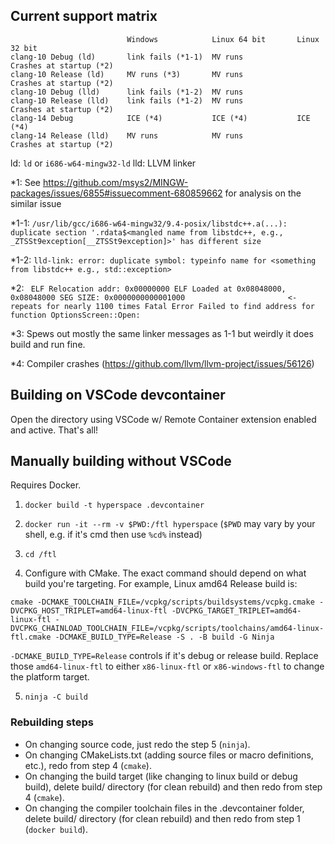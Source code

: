 ## Current support matrix

```
                          Windows            Linux 64 bit       Linux 32 bit
clang-10 Debug (ld)       link fails (*1-1)  MV runs            Crashes at startup (*2)
clang-10 Release (ld)     MV runs (*3)       MV runs            Crashes at startup (*2)
clang-10 Debug (lld)      link fails (*1-2)  MV runs
clang-10 Release (lld)    link fails (*1-2)  MV runs            Crashes at startup (*2)
clang-14 Debug            ICE (*4)           ICE (*4)           ICE (*4)
clang-14 Release (lld)    MV runs            MV runs            Crashes at startup (*2)
```
ld: `ld` or `i686-w64-mingw32-ld`
lld: LLVM linker

*1: See https://github.com/msys2/MINGW-packages/issues/6855#issuecomment-680859662 for analysis on the similar issue

*1-1: `/usr/lib/gcc/i686-w64-mingw32/9.4-posix/libstdc++.a(...): duplicate section '.rdata$<mangled name from libstdc++, e.g., _ZTSSt9exception[__ZTSSt9exception]>' has different size`

*1-2: `lld-link: error: duplicate symbol: typeinfo name for <something from libstdc++ e.g., std::exception>`

*2: ```
ELF Relocation addr: 0x00000000
ELF Loaded at 0x08048000, 0x08048000
SEG SIZE: 0x0000000000001000                       <- repeats for nearly 1100 times
Fatal Error Failed to find address for function OptionsScreen::Open:```

*3: Spews out mostly the same linker messages as 1-1 but weirdly it does build and run fine.

*4: Compiler crashes (https://github.com/llvm/llvm-project/issues/56126)

## Building on VSCode devcontainer 

Open the directory using VSCode w/ Remote Container extension enabled and active. That's all!

## Manually building without VSCode

Requires Docker.

1. `docker build -t hyperspace .devcontainer`

2. `docker run -it --rm -v $PWD:/ftl hyperspace`
(`$PWD` may vary by your shell, e.g. if it's cmd then use `%cd%` instead)

3. `cd /ftl`

4. Configure with CMake. The exact command should depend on what build you're targeting. For example, Linux amd64 Release build is:
```
cmake -DCMAKE_TOOLCHAIN_FILE=/vcpkg/scripts/buildsystems/vcpkg.cmake -DVCPKG_HOST_TRIPLET=amd64-linux-ftl -DVCPKG_TARGET_TRIPLET=amd64-linux-ftl -DVCPKG_CHAINLOAD_TOOLCHAIN_FILE=/vcpkg/scripts/toolchains/amd64-linux-ftl.cmake -DCMAKE_BUILD_TYPE=Release -S . -B build -G Ninja
```
`-DCMAKE_BUILD_TYPE=Release` controls if it's debug or release build. Replace those `amd64-linux-ftl` to either `x86-linux-ftl` or `x86-windows-ftl` to change the platform target.

5. `ninja -C build`

### Rebuilding steps

- On changing source code, just redo the step 5 (`ninja`).
- On changing CMakeLists.txt (adding source files or macro definitions, etc.), redo from step 4 (`cmake`).
- On changing the build target (like changing to linux build or debug build), delete build/ directory (for clean rebuild) and then redo from step 4 (`cmake`).
- On changing the compiler toolchain files in the .devcontainer folder, delete build/ directory (for clean rebuild) and then redo from step 1 (`docker build`).
